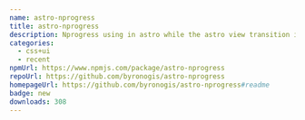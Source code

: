```yaml
---
name: astro-nprogress
title: astro-nprogress
description: Nprogress using in astro while the astro view transition is enabled.
categories:
  - css+ui
  - recent
npmUrl: https://www.npmjs.com/package/astro-nprogress
repoUrl: https://github.com/byronogis/astro-nprogress
homepageUrl: https://github.com/byronogis/astro-nprogress#readme
badge: new
downloads: 308
---
```

